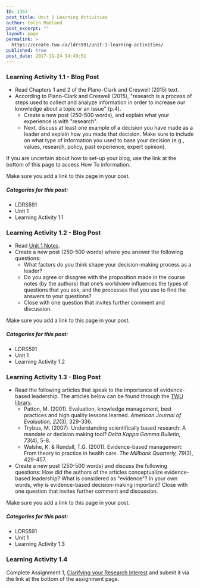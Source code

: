 ```yaml
---
ID: 1363
post_title: Unit 1 Learning Activities
author: Colin Madland
post_excerpt: ""
layout: page
permalink: >
  https://create.twu.ca/ldrs591/unit-1-learning-activities/
published: true
post_date: 2017-11-24 14:49:51
---
```

### Learning Activity 1.1 - Blog Post

* Read Chapters 1 and 2 of the Plano-Clark and Creswell (2015) text.
* According to Plano-Clark and Creswell (2015), "research is a process of steps used to collect and analyze information in order to increase our knowledge about a topic or an issue" (p.4). 
  * Create a new post (250-500 words), and explain what your experience is with "research". 
  * Next, discuss at least one example of a decision you have made as a leader and explain how you made that decision. Make sure to include on what type of information you used to base your decision (e.g., values, research, policy, past experience, expert opinion). 
  
If you are uncertain about how to set-up your blog, use the link at the bottom of this page to access How To information. 

Make sure you add a link to this page in your post.

##### Categories for this post:

* LDRS591
* Unit 1
* Learning Activity 1.1

### Learning Activity 1.2 - Blog Post

* Read [Unit 1 Notes](https://create.twu.ca/ldrs591/unit-1-notes).
* Create a new post (250-500 words) where you answer the following questions: 
  * What factors do you think shape your decision-making process as a leader? 
  * Do you agree or disagree with the proposition made in the course notes (by the authors) that one’s worldview influences the types of questions that you ask, and the processes that you use to find the answers to your questions? 
  * Close with one question that invites further comment and discussion. 
  

Make sure you add a link to this page in your post.

##### Categories for this post:

* LDRS591
* Unit 1
* Learning Activity 1.2

### Learning Activity 1.3 - Blog Post

* Read the following articles that speak to the importance of evidence-based leadership. The articles below can be found through the [TWU library](https://twu.ca/library).
  * Patton, M. (2001). Evaluation, knowledge management, best practices and high quality lessons learned. _American Journal of Evaluation, 22_(3), 329-336.
  * Trybus, M. (2007). Understanding scientifically based research: A mandate or decision making tool? _Delta Kappa Gamma Bulletin, 73_(4), 5-8.
  * Walshe, K. &amp; Rundall, T.G. (2001). Evidence-based management: From theory to practice in health care. _The Millbank Quarterly, 79_(3), 429-457.
* Create a new post (250-500 words) and discuss the following questions: How did the authors of the articles conceptualize evidence-based leadership? What is considered as "evidence"? In your own words, why is evidence-based decision-making important? Close with one question that invites further comment and discussion. 

Make sure you add a link to this page in your post.

##### Categories for this post:

* LDRS591
* Unit 1
* Learning Activity 1.3
<h3>Learning Activity 1.4</h3>
Complete Assignment 1, <a href="https://create.twu.ca/ldrs591/clarifying-your-research-interest-2/">Clarifying your Research Interest</a> and submit it via the link at the bottom of the assignment page.